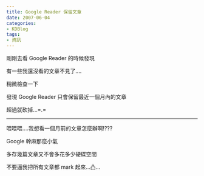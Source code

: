 ```yaml
---
title: Google Reader 保留文章
date: 2007-06-04
categories:
- KDBlog
tags:
- 資訊
---
```

剛剛去看 Google Reader 的時候發現

有一些我還沒看的文章不見了....

稍微檢查一下

發現 Google Reader 只會保留最近一個月內的文章

超過就砍掉...=.=

---

喂喂喂....我想看一個月前的文章怎麼辦啊!???

Google 幹麻那麼小氣

多存幾篇文章又不會多花多少硬碟空間

不要逼我把所有文章都 mark 起來...凸...

